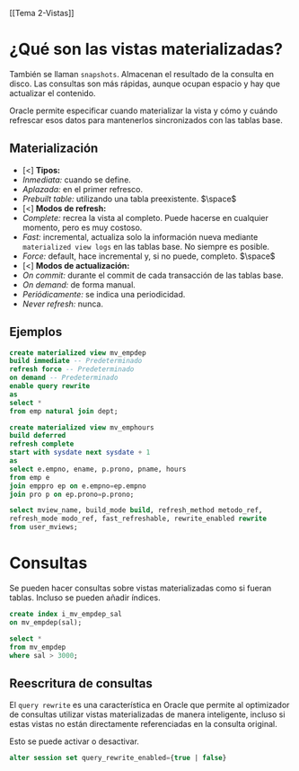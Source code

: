 [[Tema 2-Vistas]]

# ¿Qué son las vistas materializadas?
También se llaman `snapshots`. Almacenan el resultado de la consulta en disco. Las consultas son más rápidas, aunque ocupan espacio y hay que actualizar el contenido. 

Oracle permite especificar cuando materializar la vista y cómo y cuándo refrescar esos datos para mantenerlos sincronizados con las tablas base.

## Materialización
+ [<] **Tipos:**
+ *Inmediata:* cuando se define.
+ *Aplazada:* en el primer refresco.
+ *Prebuilt table:* utilizando una tabla preexistente.
$\space$
+ [<] **Modos de refresh:**
+ *Complete:* recrea la vista al completo. Puede hacerse en cualquier momento, pero es muy costoso.
+ *Fast:* incremental, actualiza solo la información nueva mediante `materialized view logs` en las tablas base. No siempre es posible.
+ *Force:* default, hace incremental y, si no puede, completo.
$\space$
+ [<] **Modos de actualización:**
+ *On commit:* durante el commit de cada transacción de las tablas base.
+ *On demand:* de forma manual.
+ *Periódicamente:* se indica una periodicidad.
+ *Never refresh:* nunca.

## Ejemplos
```sql
create materialized view mv_empdep
build immediate -- Predeterminado
refresh force -- Predeterminado
on demand -- Predeterminado
enable query rewrite
as
select *
from emp natural join dept;

create materialized view mv_emphours
build deferred
refresh complete
start with sysdate next sysdate + 1
as
select e.empno, ename, p.prono, pname, hours
from emp e
join emppro ep on e.empno=ep.empno
join pro p on ep.prono=p.prono;

select mview_name, build_mode build, refresh_method metodo_ref,
refresh_mode modo_ref, fast_refreshable, rewrite_enabled rewrite
from user_mviews;
```

# Consultas
Se pueden hacer consultas sobre vistas materializadas como si fueran tablas. Incluso se pueden añadir índices.
```sql
create index i_mv_empdep_sal
on mv_empdep(sal);

select *
from mv_empdep
where sal > 3000;
```

## Reescritura de consultas
El `query rewrite` es una característica en Oracle que permite al optimizador de consultas utilizar vistas materializadas de manera inteligente, incluso si estas vistas no están directamente referenciadas en la consulta original. 

Esto se puede activar o desactivar.
```sql
alter session set query_rewrite_enabled={true | false}
```


